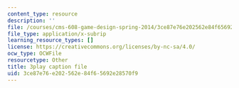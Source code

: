 ```yaml
---
content_type: resource
description: ''
file: /courses/cms-608-game-design-spring-2014/3ce87e76e202562e84f65692e28570f9_1506660.vtt
file_type: application/x-subrip
learning_resource_types: []
license: https://creativecommons.org/licenses/by-nc-sa/4.0/
ocw_type: OCWFile
resourcetype: Other
title: 3play caption file
uid: 3ce87e76-e202-562e-84f6-5692e28570f9
---
```

